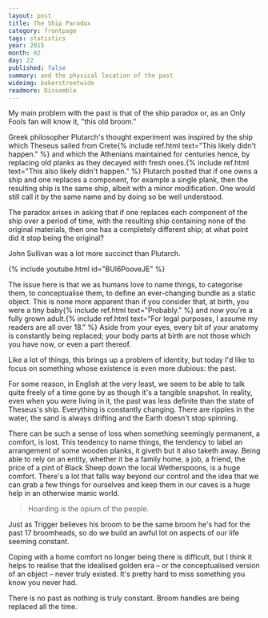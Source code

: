 ```yaml
---
layout: post
title: The Ship Paradox
category: frontpage
tags: statistics
year: 2015
month: 02
day: 22
published: false
summary: and the physical location of the past
wideimg: bakerstreetwide
readmore: Dissemble
---
```

My main problem with the past is that of the ship paradox or, as an Only Fools fan will know it, "this old broom."

Greek philosopher Plutarch's thought experiment was inspired by the ship which
Theseus sailed from Crete{% include ref.html text="This likely didn't happen." %}
and which the Athenians maintained for centuries hence, by replacing old planks as they decayed with fresh
ones.{% include ref.html text="This also likely didn't happen." %}
Plutarch posited that if one owns a ship and one replaces a component,
for example a single plank, then the resulting ship is the same ship, albeit with a minor modification.
One would still call it by the same name and by doing so be well understood.

The paradox arises in asking that if one replaces each component of the ship over a period of time,
with the resulting ship containing none of the original materials, then one has a completely different ship;
at what point did it stop being the original?

John Sullivan was a lot more succinct than Plutarch.

{% include youtube.html id="BUl6PooveJE" %}

The issue here is that we as humans love to name things, to categorise them, to conceptualise them,
to define an ever-changing bundle as a static object.
This is none more apparent than if you consider that, at birth, you were a tiny
baby{% include ref.html text="Probably." %} and now you're a fully grown
adult.{% include ref.html text="For legal purposes, I assume my readers are all over 18." %}
Aside from your eyes, every bit of your anatomy is constantly being replaced;
your body parts at birth are not those which you have now, or even a part thereof.

Like a lot of things, this brings up a problem of identity, but today I'd like to focus on
something whose existence is even more dubious: the past.

For some reason, in English at the very least, we seem to be able to talk quite freely of a
time gone by as though it's a tangible snapshot.
In reality, even when you were living in it, the past was less definite than the state of Theseus's ship.
Everything is constantly changing.
There are ripples in the water, the sand is always drifting and the Earth doesn't stop spinning.

There can be such a sense of loss when something seemingly permanent, a comfort, is lost.
This tendency to name things, the tendency to label an arrangement of some wooden planks,
it giveth but it also taketh away.
Being able to rely on an entity, whether it be a family home, a job, a friend,
the price of a pint of Black Sheep down the local Wetherspoons, is a huge comfort.
There's a lot that falls way beyond our control and the idea that we can grab a few things
for ourselves and keep them in our caves is a huge help in an otherwise manic world.

<blockquote>Hoarding is the opium of the people.</blockquote>

Just as Trigger believes his broom to be the same broom he's had for the past 17 broomheads,
so do we build an awful lot on aspects of our life seeming constant.

Coping with a home comfort no longer being there is difficult,
but I think it helps to realise that the idealised golden era
– or the conceptualised version of an object – never truly existed.
It's pretty hard to miss something you know you never had.

There is no past as nothing is truly constant. Broom handles are being replaced all the time.